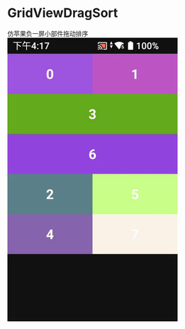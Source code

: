 # GridViewDragSort
仿苹果负一屏小部件拖动排序
![Gif](https://github.com/333bkz/GridViewDragSort/blob/main/s.gif)
